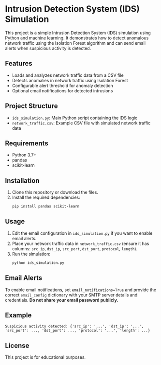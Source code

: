 # Intrusion Detection System (IDS) Simulation

This project is a simple Intrusion Detection System (IDS) simulation using Python and machine learning. It demonstrates how to detect anomalous network traffic using the Isolation Forest algorithm and can send email alerts when suspicious activity is detected.

## Features
- Loads and analyzes network traffic data from a CSV file
- Detects anomalies in network traffic using Isolation Forest
- Configurable alert threshold for anomaly detection
- Optional email notifications for detected intrusions

## Project Structure
- `ids_simulation.py`: Main Python script containing the IDS logic
- `network_traffic.csv`: Example CSV file with simulated network traffic data

## Requirements
- Python 3.7+
- pandas
- scikit-learn

## Installation
1. Clone this repository or download the files.
2. Install the required dependencies:
   ```bash
   pip install pandas scikit-learn
   ```

## Usage
1. Edit the email configuration in `ids_simulation.py` if you want to enable email alerts.
2. Place your network traffic data in `network_traffic.csv` (ensure it has columns: `src_ip`, `dst_ip`, `src_port`, `dst_port`, `protocol`, `length`).
3. Run the simulation:
   ```bash
   python ids_simulation.py
   ```

## Email Alerts
To enable email notifications, set `email_notifications=True` and provide the correct `email_config` dictionary with your SMTP server details and credentials. **Do not share your email password publicly.**

## Example
```
Suspicious activity detected: {'src_ip': '...', 'dst_ip': '...', 'src_port': ..., 'dst_port': ..., 'protocol': '...', 'length': ...}
```

## License
This project is for educational purposes.
